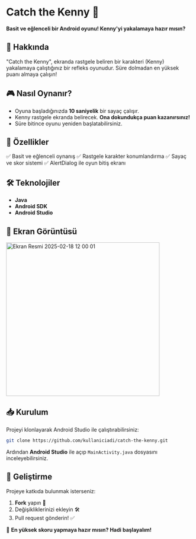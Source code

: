 # Catch the Kenny 🎯

**Basit ve eğlenceli bir Android oyunu! Kenny'yi yakalamaya hazır mısın?**

## 📌 Hakkında

"Catch the Kenny", ekranda rastgele beliren bir karakteri (Kenny) yakalamaya çalıştığınız bir refleks oyunudur. Süre dolmadan en yüksek puanı almaya çalışın!

## 🎮 Nasıl Oynanır?

- Oyuna başladığınızda **10 saniyelik** bir sayaç çalışır.
- Kenny rastgele ekranda belirecek. **Ona dokundukça puan kazanırsınız!**
- Süre bitince oyunu yeniden başlatabilirsiniz.

## 🚀 Özellikler

✅ Basit ve eğlenceli oynanış ✅ Rastgele karakter konumlandırma ✅ Sayaç ve skor sistemi ✅ AlertDialog ile oyun bitiş ekranı

## 🛠 Teknolojiler

- **Java**
- **Android SDK**
- **Android Studio**

## 📸 Ekran Görüntüsü
<img width="414" alt="Ekran Resmi 2025-02-18 12 00 01" src="https://github.com/user-attachments/assets/1cf78d50-05e2-4d02-86f7-4c543cf84a4e" />




## 📥 Kurulum

Projeyi klonlayarak Android Studio ile çalıştırabilirsiniz:

```bash
git clone https://github.com/kullaniciadi/catch-the-kenny.git
```

Ardından **Android Studio** ile açıp `MainActivity.java` dosyasını inceleyebilirsiniz.

## 📌 Geliştirme

Projeye katkıda bulunmak isterseniz:

1. **Fork** yapın 🍴
2. Değişikliklerinizi ekleyin 🛠
3. Pull request gönderin! ✅

🎯 **En yüksek skoru yapmaya hazır mısın? Hadi başlayalım!**

